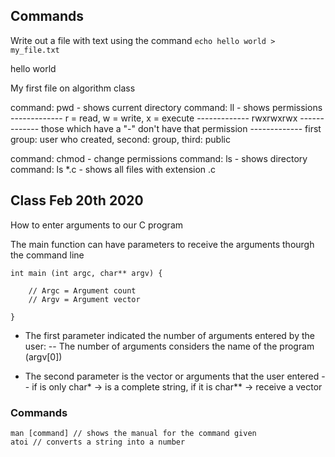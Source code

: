 
## Commands

Write out a file with text using the command `echo hello world > my_file.txt`

hello world

My first file on algorithm class

command: pwd - shows current directory
command: ll - shows permissions 
------------- r = read, w = write, x = execute
------------- rwxrwxrwx
------------- those which have a "-" don't have that permission
------------- first group: user who created, second: group, third: public

command: chmod - change permissions
command: ls - shows directory
command: ls *.c - shows all files with extension .c

## Class Feb 20th 2020

How to enter arguments to our C program

The main function can have parameters to receive the arguments thourgh the command line 

```
int main (int argc, char** argv) { 

	// Argc = Argument count
	// Argv = Argument vector

}
```

- The first parameter indicated the number of arguments entered by the user:
-- The number of arguments considers the name of the program (argv[0])

- The second parameter is the vector or arguments that the user entered
-- if is only char* -> is a complete string, if it is char** -> receive a vector


### Commands

```
man [command] // shows the manual for the command given
atoi // converts a string into a number
```


